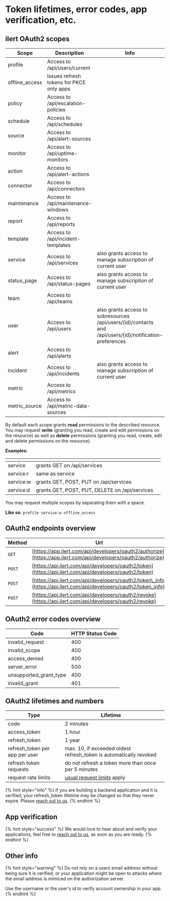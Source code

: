 # Token lifetimes, error codes, app verification, etc.

## ilert OAuth2 scopes

| Scope           | Description                              | Info                                                                                                     |
| --------------- | ---------------------------------------- | -------------------------------------------------------------------------------------------------------- |
| profile         | Access to /api/users/current             |                                                                                                          |
| offline\_access | Issues refresh tokens for PKCE only apps |                                                                                                          |
| policy          | Access to /api/escalation-policies       |                                                                                                          |
| schedule        | Access to /api/schedules                 |                                                                                                          |
| source          | Access to /api/alert-sources             |                                                                                                          |
| monitor         | Access to /api/uptime-monitors           |                                                                                                          |
| action          | Access to /api/alert-actions             |                                                                                                          |
| connector       | Access to /api/connectors                |                                                                                                          |
| maintenance     | Access to /api/maintenance-windows       |                                                                                                          |
| report          | Access to /api/reports                   |                                                                                                          |
| template        | Access to /api/incident-templates        |                                                                                                          |
| service         | Access to /api/services                  | also grants access to manage subscription of current user                                                |
| status\_page    | Access to /api/status-pages              | also grants access to manage subscription of current user                                                |
| team            | Access to /api/teams                     |                                                                                                          |
| user            | Access to /api/users                     | also grants access to subresources /api/users/{id}/contacts and /api/users/{id}/notification-preferences |
| alert           | Access to /api/alerts                    |                                                                                                          |
| incident        | Access to /api/incidents                 | also grants access to manage subscription of current user                                                |
| metric          | Access to /api/metrics                   |                                                                                                          |
| metric\_source  | Access to /api/metric-data-sources       |                                                                                                          |

By default each scope grants **read** permissions to the described resource.\
You may request **write** (granting you read, create and edit permissions on the resource) as well as **delete** permissions (granting you read, create, edit and delete permissions on the resource).

**Examples**:

<table data-header-hidden><thead><tr><th></th><th></th><th data-hidden></th></tr></thead><tbody><tr><td>service</td><td>grants GET on /api/services</td><td></td></tr><tr><td>service:r</td><td>same as service</td><td></td></tr><tr><td>service:w</td><td>grants GET, POST, PUT on /api/services</td><td></td></tr><tr><td>service:d</td><td>grants GET, POST, PUT, DELETE on /api/services</td><td></td></tr></tbody></table>

You may request multiple scopes by separating them with a space.

**Like so**: `profile service:w offline_access`

## OAuth2 endpoints overview

| Method | Url                                                                                                               |
| ------ | ----------------------------------------------------------------------------------------------------------------- |
| `GET`  | [https://app.ilert.com/api/developers/oauth2/authorize](https://app.ilert.com/api/developers/oauth2/authorize)    |
| `POST` | [https://api.ilert.com/api/developers/oauth2/token](https://api.ilert.com/api/developers/oauth2/token)            |
| `POST` | [https://api.ilert.com/api/developers/oauth2/token\_info](https://api.ilert.com/api/developers/oauth2/token_info) |
| `POST` | [https://api.ilert.com/api/developers/oauth2/revoke](https://api.ilert.com/api/developers/oauth2/revoke)          |

## OAuth2 error codes overview

| Code                     | HTTP Status Code |
| ------------------------ | ---------------- |
| invalid\_request         | 400              |
| invalid\_scope           | 400              |
| access\_denied           | 400              |
| server\_error            | 500              |
| unsupported\_grant\_type | 400              |
| invalid\_grant           | 401              |

## OAuth2 lifetimes and numbers

<table><thead><tr><th>Type</th><th>Lifetime</th><th data-hidden></th></tr></thead><tbody><tr><td>code</td><td>2 minutes</td><td></td></tr><tr><td>access_token</td><td>1 hour</td><td></td></tr><tr><td>refresh_token</td><td>1 year</td><td></td></tr><tr><td>refresh_token per app per user</td><td>max. 10, if exceeded oldest refresh_token is automatically revoked</td><td></td></tr><tr><td>refresh token requests</td><td>do not refresh a token more than once per 5 minutes</td><td></td></tr><tr><td>request rate limits</td><td><a href="../alertsource-throttle.md">usual request limits</a> apply</td><td></td></tr></tbody></table>

{% hint style="info" %}
If you are building a backend application and it is verified, your refresh\_token lifetime may be changed so that they never expire. Please [reach out to us](../../contact.md).
{% endhint %}

## App verification

{% hint style="success" %}
We would love to hear about and verify your applications, feel free to [reach out to us](../../contact.md), as soon as you are ready.
{% endhint %}

## Other info

{% hint style="warning" %}
Do not rely on a users email address without being sure it is verified, or your application might be open to attacks where the email address is mimiced on the authorization server.

Use the username or the user's id to verify account ownership in your app.
{% endhint %}
